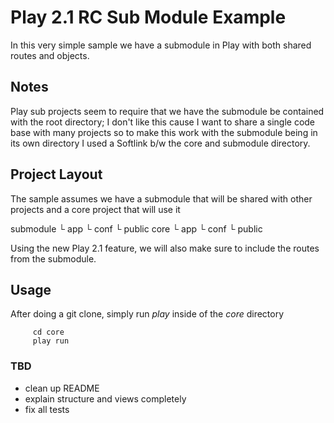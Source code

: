 # Play 2.1 RC Sub Module Example

In this very simple sample we have a submodule in Play with both shared routes and objects.


## Notes

Play sub projects seem to require that we have the submodule be contained with the root directory; I don't like this cause I want to share a single code base with many projects so to make this work with the submodule being in its own directory I used a Softlink b/w the core and submodule directory.


## Project Layout

The sample assumes we have a submodule that will be shared with other projects and a core project that will use it

submodule 
 └ app
 └ conf
 └ public
core
 └ app
 └ conf
 └ public


Using the new Play 2.1 feature, we will also make sure to include the routes from the submodule.



## Usage


After doing a git clone, simply run *play* inside of the _core_ directory
         
         cd core
         play run



### TBD

- clean up README
- explain structure and views completely
- fix all tests
